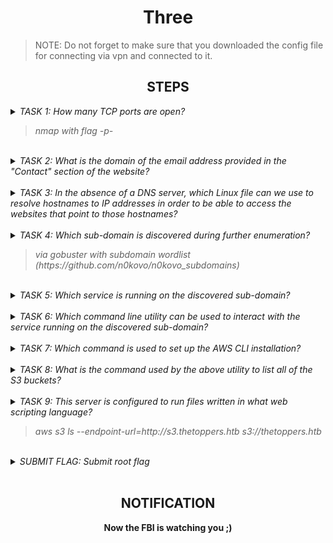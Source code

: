 <h1 align="center">Three</h1>

> NOTE: Do not forget to make sure that you downloaded the config file for connecting via vpn and connected to it. 

<h2 align="center">STEPS</h2>

<details> 
    <summary>
        <i>TASK 1: How many TCP ports are open?</i>
        <blockquote><i>nmap with flag -p-</i></blockquote>
    </summary><br>
    <b>2</b>
</details><br>

<details> 
    <summary>
        <i>TASK 2: What is the domain of the email address provided in the "Contact" section of the website?</i>
    </summary><br>
    <b>thetoppers.htb</b>
</details><br>

<details> 
    <summary>
        <i>TASK 3: In the absence of a DNS server, which Linux file can we use to resolve hostnames to IP addresses in order to be able to access the websites that point to those hostnames?</i>
    </summary><br>
    <b>/etc/hosts</b>
</details><br>

<details> 
    <summary>
        <i>TASK 4: Which sub-domain is discovered during further enumeration?</i>
        <blockquote><i>via gobuster with subdomain wordlist (https://github.com/n0kovo/n0kovo_subdomains)</i></blockquote>
    </summary><br>
    <b>s3.thetoppers.htb</b>
</details><br>

<details> 
    <summary>
        <i>TASK 5: Which service is running on the discovered sub-domain?</i>
    </summary><br>
    <b>Amazon s3</b>
</details><br>

<details> 
    <summary>
        <i>TASK 6: Which command line utility can be used to interact with the service running on the discovered sub-domain?</i>
    </summary><br>
    <b>awscli</b>
</details><br>

<details> 
    <summary>
        <i>TASK 7: Which command is used to set up the AWS CLI installation?</i>
    </summary><br>
    <b>aws configure</b>
</details><br>

<details> 
    <summary>
        <i>TASK 8: What is the command used by the above utility to list all of the S3 buckets?</i>
    </summary><br>
    <b>aws s3 ls</b>
</details><br>

<details> 
    <summary>
        <i>TASK 9: This server is configured to run files written in what web scripting language?</i>
        <blockquote><i>aws s3 ls --endpoint-url=http://s3.thetoppers.htb s3://thetoppers.htb</i></blockquote>
    </summary><br>
    <b>php</b>
</details><br>

<details> 
    <summary>
        <i>SUBMIT FLAG: Submit root flag</i>
    </summary><br>
    <b>write php script with reverse shell from webpage and upload it on server via aws-cli cp and find out flag on top dir from current (with index.html)</b>
</details><br>


<h2 align="center">NOTIFICATION</h2>
<p align="center"><b>Now the FBI is watching you ;)</b></p>
